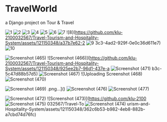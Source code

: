 # TravelWorld
a Django project on Tour & Travel

![1](https://github.com/klu-2100032567/Travel-Tourism-and-Hospitality-System/assets/121150348/87f3f36b-387c-440f-8152-0c5a4582f4c8)
![2](https://github.com/klu-2100032567/Travel-Tourism-and-Hospitality-System/assets/121150348/7defb8d3-b028-41bb-82c0-69dbaa6656e2)
![3](https://github.com/klu-2100032567/Travel-Tourism-and-Hospitality-System/assets/121150348/e274ab60-cdfc-4b48-aa24-97ea3c0656f3)
![4](https://github.com/klu-2100032567/Travel-Tourism-and-Hospitality-System/assets/121150348/b9fdf102-442d-4a24-9a17-e0fc1a3b17e1)
![5](https://github.com/klu-2100032567/Travel-Tourism-and-Hospitality-System/assets/121150348/111cd920-2179-46d2-95ca-a1c3b4018994)
![6](https://github.com/klu-2100032567/Travel-Tourism-and-Hospitality-System/assets/121150348/a06db07e-ac6d-47c1-b8d2-fd1367de07f3)
![7](https://github.com/klu-2100032567/Travel-Tourism-and-Hospitality-System/assets/121150348/ff6106bb-ff8e-4bfa-a812-24f1fa56ef2c)
![8](https://github.com/klu-2100032567/Travel-Tourism-and-Hospitality-System/assets/121150348/a37b7e62-2
![9](https://github.com/klu-2100032567/Travel-Tourism-and-Hospitality-System/assets/121150348/b6ff3ca4-895e-4200-b707-aafa2bd73efc)
3c3-4ad2-929f-0e0c36d611e7)
![10](https://github.com/klu-2100032567/Travel-Tourism-and-Hospitality-System/assets/121150348/7bbd8c69-3dd2-4094-bc57-462a32f68b41)

![Screenshot (465)](https://github.com/klu-2100032567/Travel-Tourism-and-Hospitality-System/assets/121150348/80bb4067-e582-4d33-89e6-7f0e95f028c3)
![Screenshot (466)](https://github.com/klu-2100032567/Travel-Tourism-and-Hospitality-System/assets/121150348/925ee2b7-96d1-437e-a
![Screenshot (471)](https://github.com/klu-2100032567/Travel-Tourism-and-Hospitality-System/assets/121150348/01ee51c5-2a8d-4f40-89b8-98f62ec021e8)
b3c-5c47d88b57d5)
![Screenshot (467)](https://github.com/klu-2100032567/Travel-Tourism-and-Hospitality-System/assets/121150348/ef1e1f0d-ff6e-46dc-8517-636eb671d389)
![Uploading Screenshot (468)
![Screenshot (470)](https://github.com/klu-2100032567/Travel-Tourism-and-Hospitality-System/assets/121150348/8fc919d2-11ce-499a-8583-bba450395279)

![Screenshot (469)](https://github.com/klu-2100032567/Travel-Tourism-and-Hospitality-System/assets/121150348/43c4f279-13de-4585-b656-49a95a4124ae)
.png…]()
![Screenshot (476)](https://github.com/klu-2100032567/Travel-Tourism-and-Hospitality-System/assets/121150348/6aeb356c-7399-4e11-afee-1e1a6ff614c4)
![Screenshot (477)](https://github.com/klu-2100032567/Travel-Tourism-and-Hospitality-System/assets/121150348/69465d50-ea20-4446-9970-0c07e5d2e209)

![Screenshot (472)](https://github.com/klu-2100032567/Travel-Tourism-and-Hospitality-System/assets/121150348/a467c53a-03fb-4ec7-b3fb-fa6ebbc6ef4f)
![Screenshot (473)](https://github.com/klu-2100
![Screenshot (475)](https://github.com/klu-2100032567/Travel-Tourism-and-Hospitality-System/assets/121150348/7c71fc30-092f-484f-84e0-cc69f836f40d)
032567/Travel-To
![Screenshot (474)](https://github.com/klu-2100032567/Travel-Tourism-and-Hospitality-System/assets/121150348/4c945203-5e41-40b9-b708-449fc316d5fa)
urism-and-Hospitality-System/assets/121150348/362c6b53-b982-4eb8-882b-a7cbd74d76fc)

